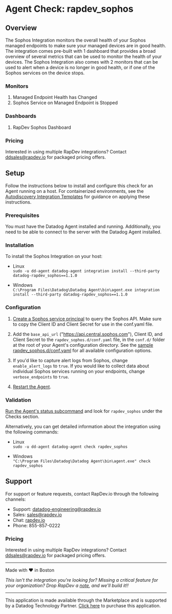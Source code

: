 # Agent Check: rapdev_sophos

## Overview

The Sophos Integration monitors the overall health of your Sophos managed endpoints to make sure your managed devices are in good health. The integration comes pre-built with 1 dashboard that provides a broad overview of several metrics that can be used to monitor the health of your devices. The Sophos Integration also comes with 2 monitors that can be used to alert when a device is no longer in good health, or if one of the Sophos services on the device stops.

### Monitors
1. Managed Endpoint Health has Changed
2. Sophos Service on Managed Endpoint is Stopped

### Dashboards
1. RapDev Sophos Dashboard

### Pricing
Interested in using multiple RapDev integrations? Contact [ddsales@rapdev.io](mailto:ddsales@rapdev.io) for packaged pricing offers.

## Setup

Follow the instructions below to install and configure this check for an Agent running on a host. For containerized environments, see the [Autodiscovery Integration Templates][1] for guidance on applying these instructions.

### Prerequisites

You must have the Datadog Agent installed and running. Additionally, you need to be able to connect to the server with the Datadog Agent installed.

### Installation

To install the Sophos Integration on your host:

- Linux\
`sudo -u dd-agent datadog-agent integration install --third-party datadog-rapdev_sophos==1.1.0`

- Windows\
`C:\Program Files\Datadog\Datadog Agent\bin\agent.exe integration install --third-party datadog-rapdev_sophos==1.1.0`

### Configuration

1. [Create a Sophos service principal](https://developer.sophos.com/getting-started) to query the Sophos API. Make sure to copy the Client ID and Client Secret for use in the conf.yaml file.

2. Add the `base_api_url` ("https://api.central.sophos.com"), Client ID, and Client Secret to the `rapdev_sophos.d/conf.yaml` file, in the `conf.d/` folder at the root of your Agent's configuration directory. See the [sample rapdev_sophos.d/conf.yaml][2] for all available configuration options.

3. If you'd like to capture alert logs from Sophos, change `enable_alert_logs` to `true`. If you would like to collect data about individual Sophos services running on your endpoints, change `verbose_endpoints` to `true`.

4. [Restart the Agent][3].

### Validation

[Run the Agent's status subcommand][4] and look for `rapdev_sophos` under the Checks section.

Alternatively, you can get detailed information about the integration using the following commands:

- Linux\
`sudo -u dd-agent datadog-agent check rapdev_sophos`

- Windows\
`"C:\Program Files\Datadog\Datadog Agent\bin\agent.exe" check rapdev_sophos`

## Support
For support or feature requests, contact RapDev.io through the following channels:

- Support: datadog-engineering@rapdev.io
- Sales: sales@rapdev.io
- Chat: [rapdev.io](https://www.rapdev.io/#Get-in-touch)
- Phone: 855-857-0222

### Pricing
Interested in using multiple RapDev integrations? Contact [ddsales@rapdev.io](mailto:ddsales@rapdev.io) for packaged pricing offers.

---
Made with ❤️ in Boston

*This isn't the integration you're looking for? Missing a critical feature for your organization? Drop RapDev a [note](mailto:datadog-engineering@rapdev.io), and we'll build it!!*

---
This application is made available through the Marketplace and is supported by a Datadog Technology Partner. [Click here][5] to purchase this application.

[1]: https://docs.datadoghq.com/agent/kubernetes/integrations/
[2]: https://github.com/DataDog/integrations-core/blob/master/rapdev_sophos/datadog_checks/rapdev_sophos/data/conf.yaml.example
[3]: https://docs.datadoghq.com/agent/guide/agent-commands/#start-stop-and-restart-the-agent
[4]: https://docs.datadoghq.com/agent/guide/agent-commands/#agent-status-and-information
[5]: https://app.datadoghq.com/marketplace/app/rapdev-zoom/pricing
